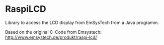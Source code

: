 RaspiLCD
========

Library to access the LCD display from EmSysTech from a Java programm.

Based on the original C-Code from Emsystech: http://www.emsystech.de/produkt/raspi-lcd/


